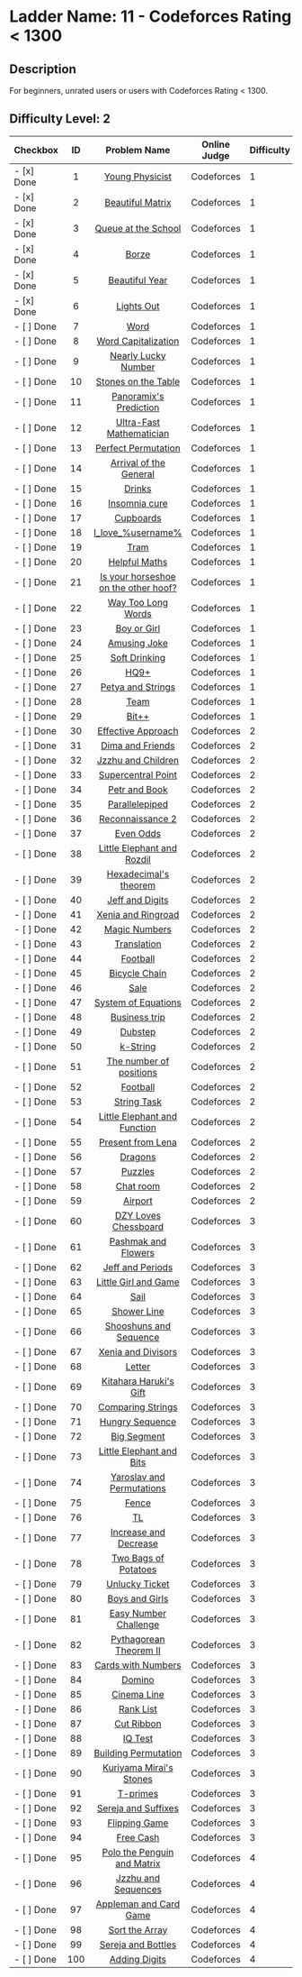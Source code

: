 # Ladder Name: 11 - Codeforces Rating < 1300
## Description
 For beginners, unrated users or users with Codeforces Rating < 1300.
## Difficulty Level: 2

| Checkbox   |  ID   |                                      Problem Name                                      | Online Judge | Difficulty |
| ---------- | :---: | :------------------------------------------------------------------------------------: | ------------ | ---------- |
| - [x] Done |   1   |            [Young Physicist](http://codeforces.com/problemset/problem/69/A)            | Codeforces   | 1          |
| - [x] Done |   2   |           [Beautiful Matrix](http://codeforces.com/problemset/problem/263/A)           | Codeforces   | 1          |
| - [x] Done |   3   |         [Queue at the School](http://codeforces.com/problemset/problem/266/B)          | Codeforces   | 1          |
| - [x] Done |   4   |                 [Borze](http://codeforces.com/problemset/problem/32/B)                 | Codeforces   | 1          |
| - [x] Done |   5   |            [Beautiful Year](http://codeforces.com/problemset/problem/271/A)            | Codeforces   | 1          |
| - [x] Done |   6   |              [Lights Out](http://codeforces.com/problemset/problem/275/A)              | Codeforces   | 1          |
| - [ ] Done |   7   |                 [Word](http://codeforces.com/problemset/problem/59/A)                  | Codeforces   | 1          |
| - [ ] Done |   8   |         [Word Capitalization](http://codeforces.com/problemset/problem/281/A)          | Codeforces   | 1          |
| - [ ] Done |   9   |         [Nearly Lucky Number](http://codeforces.com/problemset/problem/110/A)          | Codeforces   | 1          |
| - [ ] Done |  10   |         [Stones on the Table](http://codeforces.com/problemset/problem/266/A)          | Codeforces   | 1          |
| - [ ] Done |  11   |        [Panoramix's Prediction](http://codeforces.com/problemset/problem/80/A)         | Codeforces   | 1          |
| - [ ] Done |  12   |       [Ultra-Fast Mathematician](http://codeforces.com/problemset/problem/61/A)        | Codeforces   | 1          |
| - [ ] Done |  13   |         [Perfect Permutation](http://codeforces.com/problemset/problem/233/A)          | Codeforces   | 1          |
| - [ ] Done |  14   |        [Arrival of the General](http://codeforces.com/problemset/problem/144/A)        | Codeforces   | 1          |
| - [ ] Done |  15   |                [Drinks](http://codeforces.com/problemset/problem/200/B)                | Codeforces   | 1          |
| - [ ] Done |  16   |            [Insomnia cure](http://codeforces.com/problemset/problem/148/A)             | Codeforces   | 1          |
| - [ ] Done |  17   |              [Cupboards](http://codeforces.com/problemset/problem/248/A)               | Codeforces   | 1          |
| - [ ] Done |  18   |         [I_love_\%username\%](http://codeforces.com/problemset/problem/155/A)          | Codeforces   | 1          |
| - [ ] Done |  19   |                 [Tram](http://codeforces.com/problemset/problem/116/A)                 | Codeforces   | 1          |
| - [ ] Done |  20   |            [Helpful Maths](http://codeforces.com/problemset/problem/339/A)             | Codeforces   | 1          |
| - [ ] Done |  21   | [Is your horseshoe on the other hoof?](http://codeforces.com/problemset/problem/228/A) | Codeforces   | 1          |
| - [ ] Done |  22   |          [Way Too Long Words](http://codeforces.com/problemset/problem/71/A)           | Codeforces   | 1          |
| - [ ] Done |  23   |             [Boy or Girl](http://codeforces.com/problemset/problem/236/A)              | Codeforces   | 1          |
| - [ ] Done |  24   |             [Amusing Joke](http://codeforces.com/problemset/problem/141/A)             | Codeforces   | 1          |
| - [ ] Done |  25   |            [Soft Drinking](http://codeforces.com/problemset/problem/151/A)             | Codeforces   | 1          |
| - [ ] Done |  26   |                 [HQ9+](http://codeforces.com/problemset/problem/133/A)                 | Codeforces   | 1          |
| - [ ] Done |  27   |          [Petya and Strings](http://codeforces.com/problemset/problem/112/A)           | Codeforces   | 1          |
| - [ ] Done |  28   |                 [Team](http://codeforces.com/problemset/problem/231/A)                 | Codeforces   | 1          |
| - [ ] Done |  29   |                [Bit++](http://codeforces.com/problemset/problem/282/A)                 | Codeforces   | 1          |
| - [ ] Done |  30   |          [Effective Approach](http://codeforces.com/problemset/problem/227/B)          | Codeforces   | 2          |
| - [ ] Done |  31   |           [Dima and Friends](http://codeforces.com/problemset/problem/272/A)           | Codeforces   | 2          |
| - [ ] Done |  32   |          [Jzzhu and Children](http://codeforces.com/problemset/problem/450/A)          | Codeforces   | 2          |
| - [ ] Done |  33   |          [Supercentral Point](http://codeforces.com/problemset/problem/165/A)          | Codeforces   | 2          |
| - [ ] Done |  34   |            [Petr and Book](http://codeforces.com/problemset/problem/139/A)             | Codeforces   | 2          |
| - [ ] Done |  35   |            [Parallelepiped](http://codeforces.com/problemset/problem/224/A)            | Codeforces   | 2          |
| - [ ] Done |  36   |           [Reconnaissance 2](http://codeforces.com/problemset/problem/34/A)            | Codeforces   | 2          |
| - [ ] Done |  37   |              [Even Odds](http://codeforces.com/problemset/problem/318/A)               | Codeforces   | 2          |
| - [ ] Done |  38   |      [Little Elephant and Rozdil](http://codeforces.com/problemset/problem/205/A)      | Codeforces   | 2          |
| - [ ] Done |  39   |        [Hexadecimal's theorem](http://codeforces.com/problemset/problem/199/A)         | Codeforces   | 2          |
| - [ ] Done |  40   |           [Jeff and Digits](http://codeforces.com/problemset/problem/352/A)            | Codeforces   | 2          |
| - [ ] Done |  41   |          [Xenia and Ringroad](http://codeforces.com/problemset/problem/339/B)          | Codeforces   | 2          |
| - [ ] Done |  42   |            [Magic Numbers](http://codeforces.com/problemset/problem/320/A)             | Codeforces   | 2          |
| - [ ] Done |  43   |              [Translation](http://codeforces.com/problemset/problem/41/A)              | Codeforces   | 2          |
| - [ ] Done |  44   |               [Football](http://codeforces.com/problemset/problem/43/A)                | Codeforces   | 2          |
| - [ ] Done |  45   |            [Bicycle Chain](http://codeforces.com/problemset/problem/215/A)             | Codeforces   | 2          |
| - [ ] Done |  46   |                 [Sale](http://codeforces.com/problemset/problem/34/B)                  | Codeforces   | 2          |
| - [ ] Done |  47   |         [System of Equations](http://codeforces.com/problemset/problem/214/A)          | Codeforces   | 2          |
| - [ ] Done |  48   |            [Business trip](http://codeforces.com/problemset/problem/149/A)             | Codeforces   | 2          |
| - [ ] Done |  49   |               [Dubstep](http://codeforces.com/problemset/problem/208/A)                | Codeforces   | 2          |
| - [ ] Done |  50   |               [k-String](http://codeforces.com/problemset/problem/219/A)               | Codeforces   | 2          |
| - [ ] Done |  51   |       [The number of positions](http://codeforces.com/problemset/problem/124/A)        | Codeforces   | 2          |
| - [ ] Done |  52   |               [Football](http://codeforces.com/problemset/problem/96/A)                | Codeforces   | 2          |
| - [ ] Done |  53   |             [String Task](http://codeforces.com/problemset/problem/118/A)              | Codeforces   | 2          |
| - [ ] Done |  54   |     [Little Elephant and Function](http://codeforces.com/problemset/problem/221/A)     | Codeforces   | 2          |
| - [ ] Done |  55   |          [Present from Lena](http://codeforces.com/problemset/problem/118/B)           | Codeforces   | 2          |
| - [ ] Done |  56   |               [Dragons](http://codeforces.com/problemset/problem/230/A)                | Codeforces   | 2          |
| - [ ] Done |  57   |               [Puzzles](http://codeforces.com/problemset/problem/337/A)                | Codeforces   | 2          |
| - [ ] Done |  58   |               [Chat room](http://codeforces.com/problemset/problem/58/A)               | Codeforces   | 2          |
| - [ ] Done |  59   |               [Airport](http://codeforces.com/problemset/problem/218/B)                | Codeforces   | 2          |
| - [ ] Done |  60   |         [DZY Loves Chessboard](http://codeforces.com/problemset/problem/445/A)         | Codeforces   | 3          |
| - [ ] Done |  61   |         [Pashmak and Flowers](http://codeforces.com/problemset/problem/459/B)          | Codeforces   | 3          |
| - [ ] Done |  62   |           [Jeff and Periods](http://codeforces.com/problemset/problem/352/B)           | Codeforces   | 3          |
| - [ ] Done |  63   |         [Little Girl and Game](http://codeforces.com/problemset/problem/276/B)         | Codeforces   | 3          |
| - [ ] Done |  64   |                 [Sail](http://codeforces.com/problemset/problem/298/B)                 | Codeforces   | 3          |
| - [ ] Done |  65   |             [Shower Line](http://codeforces.com/problemset/problem/431/B)              | Codeforces   | 3          |
| - [ ] Done |  66   |       [Shooshuns and Sequence ](http://codeforces.com/problemset/problem/222/A)        | Codeforces   | 3          |
| - [ ] Done |  67   |          [Xenia and Divisors](http://codeforces.com/problemset/problem/342/A)          | Codeforces   | 3          |
| - [ ] Done |  68   |                [Letter](http://codeforces.com/problemset/problem/43/B)                 | Codeforces   | 3          |
| - [ ] Done |  69   |        [Kitahara Haruki's Gift](http://codeforces.com/problemset/problem/433/A)        | Codeforces   | 3          |
| - [ ] Done |  70   |          [Comparing Strings](http://codeforces.com/problemset/problem/186/A)           | Codeforces   | 3          |
| - [ ] Done |  71   |           [Hungry Sequence](http://codeforces.com/problemset/problem/327/B)            | Codeforces   | 3          |
| - [ ] Done |  72   |             [Big Segment](http://codeforces.com/problemset/problem/242/B)              | Codeforces   | 3          |
| - [ ] Done |  73   |       [Little Elephant and Bits](http://codeforces.com/problemset/problem/258/A)       | Codeforces   | 3          |
| - [ ] Done |  74   |      [Yaroslav and Permutations](http://codeforces.com/problemset/problem/296/A)       | Codeforces   | 3          |
| - [ ] Done |  75   |                [Fence](http://codeforces.com/problemset/problem/363/B)                 | Codeforces   | 3          |
| - [ ] Done |  76   |                  [TL](http://codeforces.com/problemset/problem/350/A)                  | Codeforces   | 3          |
| - [ ] Done |  77   |        [Increase and Decrease](http://codeforces.com/problemset/problem/246/B)         | Codeforces   | 3          |
| - [ ] Done |  78   |         [Two Bags of Potatoes](http://codeforces.com/problemset/problem/239/A)         | Codeforces   | 3          |
| - [ ] Done |  79   |            [Unlucky Ticket](http://codeforces.com/problemset/problem/160/B)            | Codeforces   | 3          |
| - [ ] Done |  80   |            [Boys and Girls](http://codeforces.com/problemset/problem/253/A)            | Codeforces   | 3          |
| - [ ] Done |  81   |        [Easy Number Challenge](http://codeforces.com/problemset/problem/236/B)         | Codeforces   | 3          |
| - [ ] Done |  82   |        [Pythagorean Theorem II](http://codeforces.com/problemset/problem/304/A)        | Codeforces   | 3          |
| - [ ] Done |  83   |          [Cards with Numbers](http://codeforces.com/problemset/problem/254/A)          | Codeforces   | 3          |
| - [ ] Done |  84   |                [Domino](http://codeforces.com/problemset/problem/353/A)                | Codeforces   | 3          |
| - [ ] Done |  85   |             [Cinema Line](http://codeforces.com/problemset/problem/349/A)              | Codeforces   | 3          |
| - [ ] Done |  86   |              [Rank List](http://codeforces.com/problemset/problem/166/A)               | Codeforces   | 3          |
| - [ ] Done |  87   |              [Cut Ribbon](http://codeforces.com/problemset/problem/189/A)              | Codeforces   | 3          |
| - [ ] Done |  88   |               [IQ Test](http://codeforces.com/problemset/problem/287/A)                | Codeforces   | 3          |
| - [ ] Done |  89   |         [Building Permutation](http://codeforces.com/problemset/problem/285/C)         | Codeforces   | 3          |
| - [ ] Done |  90   |       [Kuriyama Mirai's Stones](http://codeforces.com/problemset/problem/433/B)        | Codeforces   | 3          |
| - [ ] Done |  91   |               [T-primes](http://codeforces.com/problemset/problem/230/B)               | Codeforces   | 3          |
| - [ ] Done |  92   |         [Sereja and Suffixes](http://codeforces.com/problemset/problem/368/B)          | Codeforces   | 3          |
| - [ ] Done |  93   |            [Flipping Game](http://codeforces.com/problemset/problem/327/A)             | Codeforces   | 3          |
| - [ ] Done |  94   |              [Free Cash](http://codeforces.com/problemset/problem/237/A)               | Codeforces   | 3          |
| - [ ] Done |  95   |     [Polo the Penguin and Matrix](http://codeforces.com/problemset/problem/289/B)      | Codeforces   | 4          |
| - [ ] Done |  96   |         [Jzzhu and Sequences](http://codeforces.com/problemset/problem/450/B)          | Codeforces   | 4          |
| - [ ] Done |  97   |        [Appleman and Card Game](http://codeforces.com/problemset/problem/462/B)        | Codeforces   | 4          |
| - [ ] Done |  98   |            [Sort the Array](http://codeforces.com/problemset/problem/451/B)            | Codeforces   | 4          |
| - [ ] Done |  99   |          [Sereja and Bottles](http://codeforces.com/problemset/problem/315/A)          | Codeforces   | 4          |
| - [ ] Done |  100  |            [Adding Digits](http://codeforces.com/problemset/problem/260/A)             | Codeforces   | 4          |